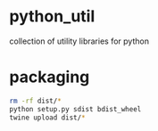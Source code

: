 # python_util

collection of utility libraries for python

# packaging

```bash
rm -rf dist/*
python setup.py sdist bdist_wheel
twine upload dist/*
```